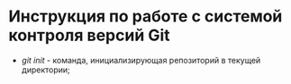 # Инструкция по работе с системой контроля версий Git

* *git init* - команда, инициализирующая репозиторий в текущей директории;